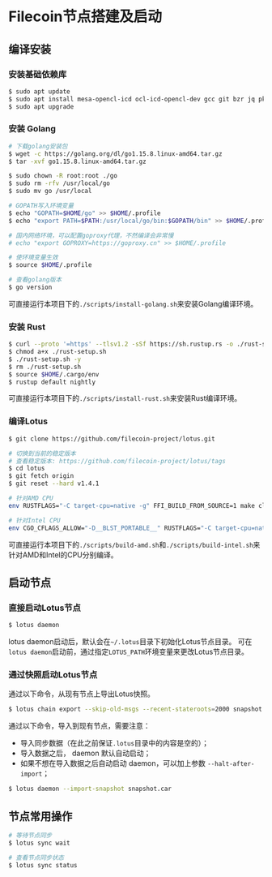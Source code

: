 # Filecoin节点搭建及启动

## 编译安装
### 安装基础依赖库
```sh
$ sudo apt update
$ sudo apt install mesa-opencl-icd ocl-icd-opencl-dev gcc git bzr jq pkg-config curl clang build-essential hwloc libhwloc-dev wget
$ sudo apt upgrade
```

### 安装 Golang
```sh
# 下载golang安装包
$ wget -c https://golang.org/dl/go1.15.8.linux-amd64.tar.gz
$ tar -xvf go1.15.8.linux-amd64.tar.gz

$ sudo chown -R root:root ./go
$ sudo rm -rfv /usr/local/go
$ sudo mv go /usr/local

# GOPATH写入环境变量
$ echo "GOPATH=$HOME/go" >> $HOME/.profile
$ echo "export PATH=$PATH:/usr/local/go/bin:$GOPATH/bin" >> $HOME/.profile

# 国内网络环境，可以配置goproxy代理，不然编译会非常慢
# echo "export GOPROXY=https://goproxy.cn" >> $HOME/.profile

# 使环境变量生效
$ source $HOME/.profile

# 查看golang版本
$ go version
```
可直接运行本项目下的`./scripts/install-golang.sh`来安装Golang编译环境。

### 安装 Rust
```sh
$ curl --proto '=https' --tlsv1.2 -sSf https://sh.rustup.rs -o ./rust-setup.sh
$ chmod a+x ./rust-setup.sh
$ ./rust-setup.sh -y 
$ rm ./rust-setup.sh
$ source $HOME/.cargo/env
$ rustup default nightly
```
可直接运行本项目下的`./scripts/install-rust.sh`来安装Rust编译环境。

### 编译Lotus
```sh
$ git clone https://github.com/filecoin-project/lotus.git

# 切换到当前的稳定版本
# 查看稳定版本: https://github.com/filecoin-project/lotus/tags
$ cd lotus
$ git fetch origin
$ git reset --hard v1.4.1

# 针对AMD CPU
env RUSTFLAGS="-C target-cpu=native -g" FFI_BUILD_FROM_SOURCE=1 make clean all

# 针对Intel CPU
env CGO_CFLAGS_ALLOW="-D__BLST_PORTABLE__" RUSTFLAGS="-C target-cpu=native -g" FFI_BUILD_FROM_SOURCE=1 CGO_CFLAGS="-D__BLST_PORTABLE__" make clean all
```
可直接运行本项目下的`./scripts/build-amd.sh`和`./scripts/build-intel.sh`来针对AMD和Intel的CPU分别编译。

## 启动节点
### 直接启动Lotus节点
```sh
$ lotus daemon
```
lotus daemon启动后，默认会在`~/.lotus`目录下初始化Lotus节点目录。
可在`lotus daemon`启动前，通过指定`LOTUS_PATH`环境变量来更改Lotus节点目录。

### 通过快照启动Lotus节点
通过以下命令，从现有节点上导出Lotus快照。
```sh
$ lotus chain export --skip-old-msgs --recent-stateroots=2000 snapshot.car
```

通过以下命令，导入到现有节点，需要注意：
- 导入同步数据（在此之前保证`.lotus`目录中的内容是空的）；
- 导入数据之后， daemon 默认自动启动；
- 如果不想在导入数据之后自动启动 daemon，可以加上参数 `--halt-after-import`；

```sh
$ lotus daemon --import-snapshot snapshot.car
```

## 节点常用操作
```sh
# 等待节点同步
$ lotus sync wait

# 查看节点同步状态
$ lotus sync status
```